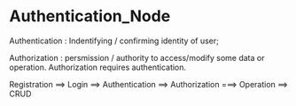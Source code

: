 # Authentication_Node

Authentication : Indentifying / confirming identity of user;

Authorization : persmission / authority to access/modify some data or operation. Authorization requires authentication.

Registration ==> Login ==> Authentication ==> Authorization ===> Operation ==> CRUD
